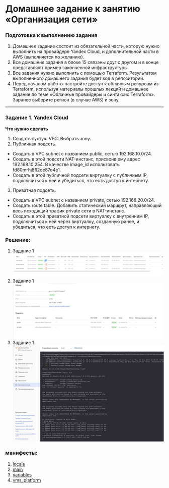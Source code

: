 # Домашнее задание к занятию «Организация сети»

### Подготовка к выполнению задания

1. Домашнее задание состоит из обязательной части, которую нужно выполнить на провайдере Yandex Cloud, и дополнительной части в AWS (выполняется по желанию). 
2. Все домашние задания в блоке 15 связаны друг с другом и в конце представляют пример законченной инфраструктуры.  
3. Все задания нужно выполнить с помощью Terraform. Результатом выполненного домашнего задания будет код в репозитории. 
4. Перед началом работы настройте доступ к облачным ресурсам из Terraform, используя материалы прошлых лекций и домашнее задание по теме «Облачные провайдеры и синтаксис Terraform». Заранее выберите регион (в случае AWS) и зону.

---
### Задание 1. Yandex Cloud 

**Что нужно сделать**

1. Создать пустую VPC. Выбрать зону.
2. Публичная подсеть.

 - Создать в VPC subnet с названием public, сетью 192.168.10.0/24.
 - Создать в этой подсети NAT-инстанс, присвоив ему адрес 192.168.10.254. В качестве image_id использовать fd80mrhj8fl2oe87o4e1.
 - Создать в этой публичной подсети виртуалку с публичным IP, подключиться к ней и убедиться, что есть доступ к интернету.
3. Приватная подсеть.
 - Создать в VPC subnet с названием private, сетью 192.168.20.0/24.
 - Создать route table. Добавить статический маршрут, направляющий весь исходящий трафик private сети в NAT-инстанс.
 - Создать в этой приватной подсети виртуалку с внутренним IP, подключиться к ней через виртуалку, созданную ранее, и убедиться, что есть доступ к интернету.


### Решение:

1) Задание 1 ![screenshot-1](https://github.com/zitrax1/devops-netology/blob/main/cloud_provider/img/instances.jpg)
2) Задание 1 ![screenshot-2](https://github.com/zitrax1/devops-netology/blob/main/cloud_provider/img/network.jpg)
3) Задание 1 ![screenshot-3](https://github.com/zitrax1/devops-netology/blob/main/cloud_provider/img/private_ping.jpg)




### манифесты:
1) [locals](https://github.com/zitrax1/devops-netology/blob/main/cloud_provider/hw1/locals.tf)
2) [main](https://github.com/zitrax1/devops-netology/blob/main/cloud_provider/hw1/main.tf)
1) [variables](https://github.com/zitrax1/devops-netology/blob/main/cloud_provider/hw1/variables.tf)
2) [vms_platform](https://github.com/zitrax1/devops-netology/blob/main/cloud_provider/hw1/vms_platform.tf)